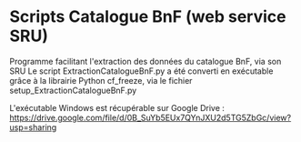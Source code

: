 Scripts Catalogue BnF (web service SRU)
==

Programme facilitant l'extraction des données du catalogue BnF, via son SRU
Le script ExtractionCatalogueBnF.py a été converti en exécutable grâce à la librairie Python cf_freeze, via le fichier setup_ExtractionCatalogueBnF.py

L'exécutable Windows est récupérable sur Google Drive : <https://drive.google.com/file/d/0B_SuYb5EUx7QYnJXU2d5TG5ZbGc/view?usp=sharing>